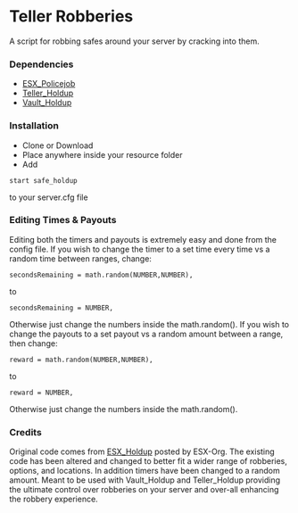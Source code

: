 # Teller Robberies
A script for robbing safes around your server by cracking into them.

### Dependencies
- [ESX_Policejob](https://github.com/ESX-Org/esx_policejob)
- [Teller_Holdup](https://github.com/x0Z3ro0x/teller_holdup)
- [Vault_Holdup](https://github.com/x0Z3ro0x/vault_holdup)

### Installation
- Clone or Download
- Place anywhere inside your resource folder
- Add
```
start safe_holdup
```
to your server.cfg file

### Editing Times & Payouts
Editing both the timers and payouts is extremely easy and done from the config file. If you wish to change the timer to a set time every time vs a random time between ranges, change:

```
secondsRemaining = math.random(NUMBER,NUMBER),
```

to

```
secondsRemaining = NUMBER,
```

Otherwise just change the numbers inside the math.random(). If you wish to change the payouts to a set payout vs a random amount between a range, then change:

```
reward = math.random(NUMBER,NUMBER),
```

to

```
reward = NUMBER,
```

Otherwise just change the numbers inside the math.random().

### Credits
Original code comes from [ESX_Holdup](https://github.com/ESX-Org/esx_holdup) posted by ESX-Org. The existing code has been altered and changed to better fit a wider range of robberies, options, and locations. In addition timers have been changed to a random amount. Meant to be used with Vault_Holdup and Teller_Holdup providing the ultimate control over robberies on your server and over-all enhancing the robbery experience.  
